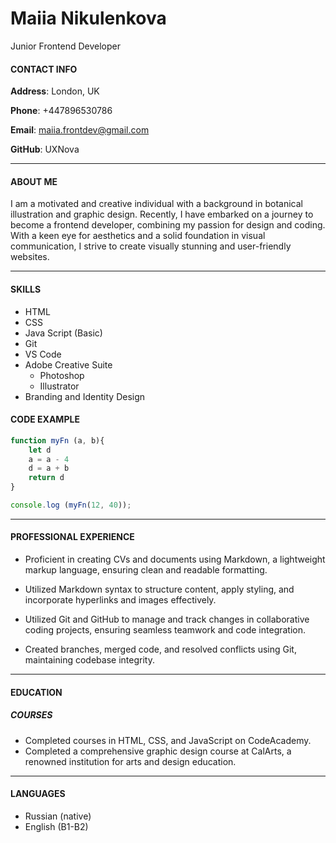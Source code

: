 # Maiia Nikulenkova

Junior Frontend Developer

#### CONTACT INFO

__Address__: London, UK

__Phone__: +447896530786

__Email__: maiia.frontdev@gmail.com

__GitHub__: UXNova

***

#### ABOUT ME

I am a motivated and creative individual with a background in botanical illustration and graphic design. Recently, I have embarked on a journey to become a frontend developer, combining my passion for design and coding. With a keen eye for aesthetics and a solid foundation in visual communication, I strive to create visually stunning and user-friendly websites.

***

#### SKILLS
* HTML
* CSS
* Java Script (Basic)
* Git
* VS Code
* Adobe Creative Suite
  * Photoshop
  * Illustrator
* Branding and Identity Design

#### CODE EXAMPLE
```javascript
function myFn (a, b){
    let d 
    a = a - 4
    d = a + b
    return d
}

console.log (myFn(12, 40));
```
***
#### PROFESSIONAL EXPERIENCE
* Proficient in creating CVs and documents using Markdown, a lightweight markup language, ensuring clean and readable formatting.


* Utilized Markdown syntax to structure content, apply styling, and incorporate hyperlinks and images effectively.

* Utilized Git and GitHub to manage and track changes in collaborative coding projects, ensuring seamless teamwork and code integration.

* Created branches, merged code, and resolved conflicts using Git, maintaining codebase integrity.

***

#### EDUCATION
##### COURSES
* Completed courses in HTML, CSS, and JavaScript on CodeAcademy.
* Completed a comprehensive graphic design course at CalArts, a renowned institution for arts and design education.

***
#### LANGUAGES
* Russian (native)
* English (B1-B2)
